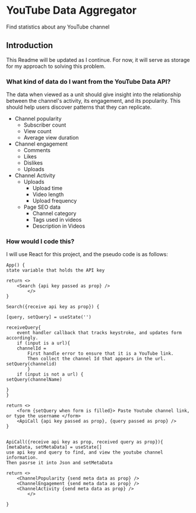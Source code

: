 # YouTube Data Aggregator
Find statistics about any YouTube channel

## Introduction
This Readme will be updated as I continue. For now, it will serve as storage for my approach to solving this problem. 

### What kind of data do I want from the YouTube Data API?
The data when viewed as a unit should give insight into the relationship between the channel's activity, its engagement, and its popularity. This should help users discover patterns that they can replicate. 
- Channel popularity
    - Subscriber count
    - View count
    - Average view duration
- Channel engagement
    - Comments
    - Likes
    - Dislikes
    - Uploads
- Channel Activity
    - Uploads
        - Upload time
        - Video length
        - Upload frequency
    - Page SEO data
        - Channel category
        - Tags used in videos
        - Description in Videos
     
### How would I code this? 
I will use React for this project, and the pseudo code is as follows: 
``` Pseudo
App() { 
state variable that holds the API key

return <>
    <Search {api key passed as prop} />
        </>
}

Search({receive api key as prop}) {

[query, setQuery] = useState('')

receiveQuery{
    event handler callback that tracks keystroke, and updates form accordingly.
    if (input is a url){
    channelId = 
        First handle error to ensure that it is a YouTube link.
        Then collect the channel Id that appears in the url.
setQuery(channelid)
        }
    if (input is not a url) {
setQuery(channelName)
    
}
}

return <>
    <form {setQuery when form is filled}> Paste Youtube channel link, or type the username </form>
    <ApiCall {api key passed as prop}, {query passed as prop} />
}


ApiCall({receive api key as prop, received query as prop}){
[metaData, setMetaData] = useState[]
use api key and query to find, and view the youtube channel information.
Then pasrse it into Json and setMetaData

return <>
    <ChannelPopularity {send meta data as prop} />
    <ChannelEngagement {send meta data as prop} />
    <ChannelActivity {send meta data as prop} />
        </>

}

```

  
      
